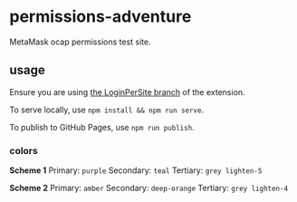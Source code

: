 # permissions-adventure
MetaMask ocap permissions test site.

## usage

Ensure you are using [the LoginPerSite branch](
  https://github.com/MetaMask/metamask-extension/tree/LoginPerSite
) of the extension.

To serve locally, use `npm install && npm run serve`.

To publish to GitHub Pages, use `npm run publish`.

### colors

**Scheme 1**
Primary: `purple`
Secondary: `teal`
Tertiary: `grey lighten-5`

**Scheme 2**
Primary: `amber`
Secondary: `deep-orange`
Tertiary: `grey lighten-4`
